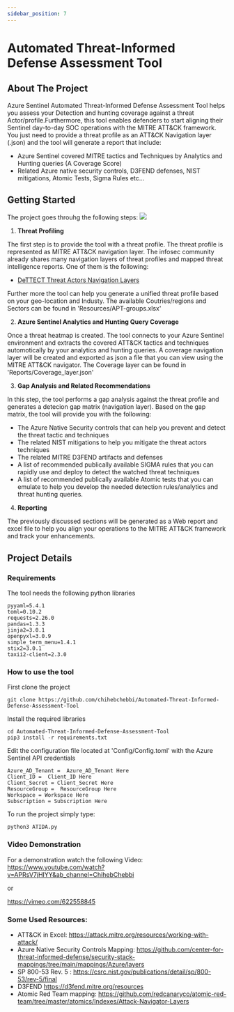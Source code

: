 ```yaml
---
sidebar_position: 7
---
```



# Automated Threat-Informed Defense Assessment Tool

## About The Project

Azure Sentinel Automated Threat-Informed Defense Assessment Tool helps you assess your Detection and hunting coverage against a threat Actor/profile.Furthermore, this tool enables defenders to start aligning their Sentinel day-to-day SOC operations with the MITRE ATT&CK framework. You just need to provide a threat profile as an ATT&CK Navigation layer (.json) and the tool will generate a report that include:

* Azure Sentinel covered MITRE tactics and Techniques by Analytics and Hunting queries (A Coverage Score)
* Related Azure native security controls, D3FEND defenses, NIST mitigations, Atomic Tests, Sigma Rules etc...

## Getting Started

The project goes throuhg the following steps:
![](Images/diagram1.png)

1. **Threat Profiling**

The first step is to provide the tool with a threat profile. The threat profile is represented as MITRE ATT&CK navigation layer. The infosec community already shares many navigation layers of threat profiles and mapped threat intelligence reports. One of them is the following:

* [DeTTECT Threat Actors Navigation Layers](https://github.com/rabobank-cdc/DeTTECT/tree/master/threat-actor-data/ATT%26CK-Navigator-layers "DeTTECT Threat Actors Navigation Layers") 

Further more the tool can help you generate a unified threat profile based on your geo-location and Industy. The available Coutries/regions and Sectors can be found in 'Resources/APT-groups.xlsx'

2. **Azure Sentinel Analytics and Hunting Query Coverage**

Once a threat heatmap is created. The tool connects to your Azure Sentinel environment and extracts the covered ATT&CK tactics and techniques automotically by your analytics and hunting queries. A coverage navigation layer will be created and exported as json a file that you can view using the MITRE ATT&CK navigator. The Coverage layer can be found in 'Reports/Coverage_layer.json'

3. **Gap Analysis and Related Recommendations**

In this step, the tool performs a gap analysis against the threat profile and generates a detecion gap matrix (navigation layer). Based on the gap matrix, the tool will provide you with the following:

* The Azure Native Security controls that can help you prevent and detect the threat tactic and techniques
* The related NIST mitigations to help you mitigate the threat actors techniques
* The related MITRE D3FEND artifacts and defenses 
* A list of recommended publically available SIGMA rules that you can rapidly use and deploy to detect the watched threat techniques 
* A list of recommended publically available Atomic tests that you can emulate to help you develop the needed detection rules/analytics and threat hunting queries. 

4. **Reporting**

The previously discussed sections will be generated as a Web report and excel file to help you align your operations to the MITRE ATT&CK framework and track your enhancements. 


## Project Details 


### Requirements

The tool needs the following python libraries

```
pyyaml=5.4.1
toml=0.10.2
requests=2.26.0
pandas=1.3.3
jinja2=3.0.1
openpyxl=3.0.9
simple_term_menu=1.4.1
stix2=3.0.1
taxii2-client=2.3.0
```

### How to use the tool

First clone the project

```
git clone https://github.com/chihebchebbi/Automated-Threat-Informed-Defense-Assessment-Tool
```
Install the required libraries

```
cd Automated-Threat-Informed-Defense-Assessment-Tool
pip3 install -r requirements.txt
```
Edit the configuration file located at 'Config/Config.toml' with the Azure Sentinel API credentials

```
Azure_AD_Tenant =  Azure_AD_Tenant Here 
Client_ID =  Client_ID Here  
Client_Secret = Client_Secret Here  
ResourceGroup =  ResourceGroup Here 
Workspace = Workspace Here 
Subscription = Subscription Here 
```

To run the project simply type:

```
python3 ATIDA.py
```

### Video Demonstration

For a demonstration watch the following Video: https://www.youtube.com/watch?v=APRsV7jHIYY&ab_channel=ChihebChebbi 

or 

https://vimeo.com/622558845 

### Some Used Resources:

* ATT&CK in Excel: https://attack.mitre.org/resources/working-with-attack/ 
* Azure Native Security Controls Mapping: https://github.com/center-for-threat-informed-defense/security-stack-mappings/tree/main/mappings/Azure/layers 
* SP 800-53 Rev. 5 : https://csrc.nist.gov/publications/detail/sp/800-53/rev-5/final 
* D3FEND https://d3fend.mitre.org/resources 
* Atomic Red Team mapping: https://github.com/redcanaryco/atomic-red-team/tree/master/atomics/Indexes/Attack-Navigator-Layers 
